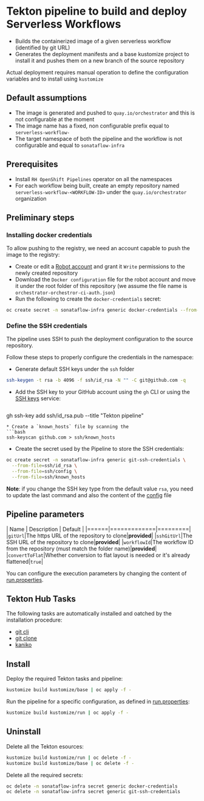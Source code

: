 
# Tekton pipeline to build and deploy Serverless Workflows
* Builds the containerized image of a given serverless workflow (identified by git URL)
* Generates the deployment manifests and a base kustomize project to install it and pushes them on a new branch of the 
  source repository

Actual deployment requires manual operation to define the configuration variables and to install using `kustomize`

## Default assumptions
* The image is generated and pushed to `quay.io/orchestrator` and this is not configurable at the moment
* The image name has a fixed, non configurable prefix equal to `serverless-workflow-`
* The target namespace of both the pipeline and the workflow is not configurable and equal to `sonataflow-infra`

## Prerequisites
* Install `RH OpenShift Pipelines` operator on all the namespaces
* For each workflow being built, create an empty repository named `serverless-workflow-<WORKFLOW-ID>` under the 
  `quay.io/orchestrator` organization

## Preliminary steps
### Installing docker credentials
To allow pushing to the registry, we need an account capable to push the image to the registry:

* Create or edit a [Robot account](https://quay.io/organization/orchestrator?tab=robots) and grant it `Write` permissions 
  to the newly created repository
* Download the `Docker configuration` file for the robot account and move it under the root folder of this repository (we 
  assume the file name is `orchestrator-orchestror-ci-auth.json`)
* Run the following to create the `docker-credentials` secret:
```bash
oc create secret -n sonataflow-infra generic docker-credentials --from-file=config.json=orchestrator-orchestror-ci-auth.json
```

### Define the SSH credentials
The pipeline uses SSH to push the deployment configuration to the source repository.

Follow these steps to properly configure the credentials in the namespace:
* Generate default SSH keys under the `ssh` folder
```bash
ssh-keygen -t rsa -b 4096 -f ssh/id_rsa -N "" -C git@github.com -q
```
* Add the SSH key to your GitHub account using the `gh` CLI or using the [SSH keys](https://github.com/settings/keys) service:
  ```bash
gh ssh-key add ssh/id_rsa.pub --title "Tekton pipeline"
```
* Create a `known_hosts` file by scanning the 
```bash
ssh-keyscan github.com > ssh/known_hosts
```
* Create the secret used by the Pipeline to store the SSH credentials:
```bash
oc create secret -n sonataflow-infra generic git-ssh-credentials \
  --from-file=ssh/id_rsa \
  --from-file=ssh/config \
  --from-file=ssh/known_hosts
```

**Note**: if you change the SSH key type from the default value `rsa`, you need to update the last command and also the content
of the [config](./ssh/config) file

## Pipeline parameters
| Name | Description | Default |
|======|=============|=========|
|`gitUrl`|The https URL of the repository to clone|**provided**|
|`sshGitUrl`|The SSH URL of the repository to clone|**provided**|
|`workflowId`|The workflow ID from the repository (must match the folder name)|**provided**|
|`convertToFlat`|Whether conversion to flat layout is needed or it's already flattened|`true`|

You can configure the execution parameters by changing the content of [run.properties](./kustomize/run/run.properties).

## Tekton Hub Tasks
The following tasks are automatically installed and oatched by the installation procedure:
* [git cli](https://hub.tekton.dev/tekton/task/git-cli)
* [git clone](https://hub.tekton.dev/tekton/task/git-clone)
* [kaniko](https://hub.tekton.dev/tekton/task/kaniko)

## Install
Deploy the required Tekton tasks and pipeline:
```bash
kustomize build kustomize/base | oc apply -f -
```

Run the pipeline for a specific configuration, as defined in [run.properties](./kustomize/run/run.properties):
```bash
kustomize build kustomize/run | oc apply -f -
```

## Uninstall
Delete all the Tekton esources:
```bash
kustomize build kustomize/run | oc delete -f -
kustomize build kustomize/base | oc delete -f -
```

Delete all the required secrets:
```bash
oc delete -n sonataflow-infra secret generic docker-credentials
oc delete -n sonataflow-infra secret generic git-ssh-credentials
```